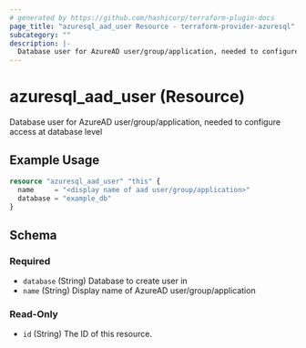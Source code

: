 ```yaml
---
# generated by https://github.com/hashicorp/terraform-plugin-docs
page_title: "azuresql_aad_user Resource - terraform-provider-azuresql"
subcategory: ""
description: |-
  Database user for AzureAD user/group/application, needed to configure access at database level
---
```


# azuresql_aad_user (Resource)

Database user for AzureAD user/group/application, needed to configure access at database level

## Example Usage

```terraform
resource "azuresql_aad_user" "this" {
  name     = "<display name of aad user/group/application>"
  database = "example_db"
}
```

<!-- schema generated by tfplugindocs -->
## Schema

### Required

- `database` (String) Database to create user in
- `name` (String) Display name of AzureAD user/group/application

### Read-Only

- `id` (String) The ID of this resource.


